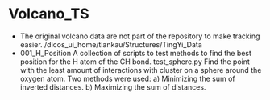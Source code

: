 # Volcano_TS
- The original volcano data are not part of the repository to make tracking easier.
  /dicos_ui_home/tlankau/Structures/TingYi_Data
- 001_H_Position
  A collection of scripts to test methods to find the best position for the H atom of the CH bond.
  test_sphere.py    Find the point with the least amount of interactions with cluster on a sphere
                    around the oxygen atom. Two methods were used: a) Minimizing the sum of
                    inverted distances. b) Maximizing the sum of distances.